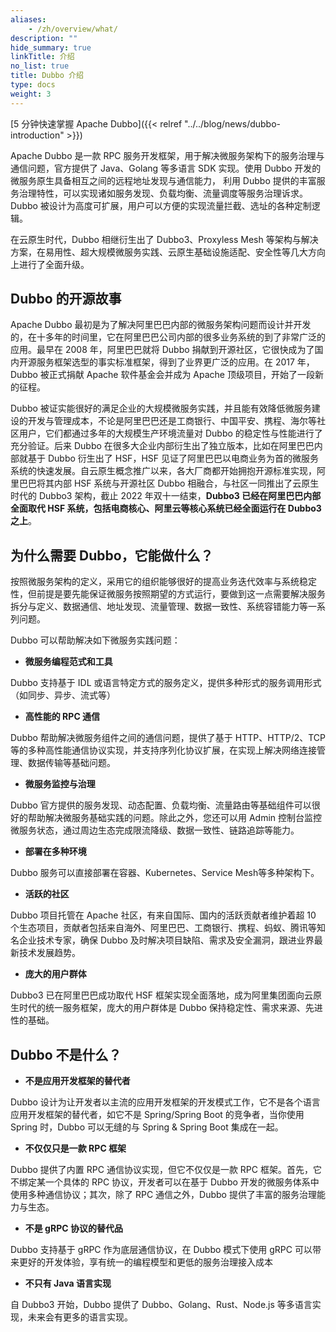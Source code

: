```yaml
---
aliases:
    - /zh/overview/what/
description: ""
hide_summary: true
linkTitle: 介绍
no_list: true
title: Dubbo 介绍
type: docs
weight: 3
---
```



[5 分钟快速掌握 Apache Dubbo]({{< relref "../../blog/news/dubbo-introduction" >}})

Apache Dubbo 是一款 RPC 服务开发框架，用于解决微服务架构下的服务治理与通信问题，官方提供了 Java、Golang 等多语言 SDK 实现。使用 Dubbo 开发的微服务原生具备相互之间的远程地址发现与通信能力，
利用 Dubbo 提供的丰富服务治理特性，可以实现诸如服务发现、负载均衡、流量调度等服务治理诉求。Dubbo 被设计为高度可扩展，用户可以方便的实现流量拦截、选址的各种定制逻辑。

在云原生时代，Dubbo 相继衍生出了 Dubbo3、Proxyless Mesh 等架构与解决方案，在易用性、超大规模微服务实践、云原生基础设施适配、安全性等几大方向上进行了全面升级。

## Dubbo 的开源故事

Apache Dubbo 最初是为了解决阿里巴巴内部的微服务架构问题而设计并开发的，在十多年的时间里，它在阿里巴巴公司内部的很多业务系统的到了非常广泛的应用。最早在 2008 年，阿里巴巴就将 Dubbo 捐献到开源社区，它很快成为了国内开源服务框架选型的事实标准框架，得到了业界更广泛的应用。在 2017 年，Dubbo 被正式捐献 Apache 软件基金会并成为 Apache 顶级项目，开始了一段新的征程。

Dubbo 被证实能很好的满足企业的大规模微服务实践，并且能有效降低微服务建设的开发与管理成本，不论是阿里巴巴还是工商银行、中国平安、携程、海尔等社区用户，它们都通过多年的大规模生产环境流量对 Dubbo 的稳定性与性能进行了充分验证。后来 Dubbo 在很多大企业内部衍生出了独立版本，比如在阿里巴巴内部就基于 Dubbo 衍生出了 HSF，HSF 见证了阿里巴巴以电商业务为首的微服务系统的快速发展。自云原生概念推广以来，各大厂商都开始拥抱开源标准实现，阿里巴巴将其内部 HSF 系统与开源社区 Dubbo 相融合，与社区一同推出了云原生时代的 Dubbo3 架构，截止 2022 年双十一结束，**Dubbo3 已经在阿里巴巴内部全面取代 HSF 系统，包括电商核心、阿里云等核心系统已经全面运行在 Dubbo3 之上**。

## 为什么需要 Dubbo，它能做什么？
按照微服务架构的定义，采用它的组织能够很好的提高业务迭代效率与系统稳定性，但前提是要先能保证微服务按照期望的方式运行，要做到这一点需要解决服务拆分与定义、数据通信、地址发现、流量管理、数据一致性、系统容错能力等一系列问题。

Dubbo 可以帮助解决如下微服务实践问题：

* **微服务编程范式和工具**

Dubbo 支持基于 IDL 或语言特定方式的服务定义，提供多种形式的服务调用形式（如同步、异步、流式等）

* **高性能的 RPC 通信**

Dubbo 帮助解决微服务组件之间的通信问题，提供了基于 HTTP、HTTP/2、TCP 等的多种高性能通信协议实现，并支持序列化协议扩展，在实现上解决网络连接管理、数据传输等基础问题。

* **微服务监控与治理**

Dubbo 官方提供的服务发现、动态配置、负载均衡、流量路由等基础组件可以很好的帮助解决微服务基础实践的问题。除此之外，您还可以用 Admin 控制台监控微服务状态，通过周边生态完成限流降级、数据一致性、链路追踪等能力。

* **部署在多种环境**

Dubbo 服务可以直接部署在容器、Kubernetes、Service Mesh等多种架构下。

* **活跃的社区**

Dubbo 项目托管在 Apache 社区，有来自国际、国内的活跃贡献者维护着超 10 个生态项目，贡献者包括来自海外、阿里巴巴、工商银行、携程、蚂蚁、腾讯等知名企业技术专家，确保 Dubbo 及时解决项目缺陷、需求及安全漏洞，跟进业界最新技术发展趋势。

* **庞大的用户群体**

Dubbo3 已在阿里巴巴成功取代 HSF 框架实现全面落地，成为阿里集团面向云原生时代的统一服务框架，庞大的用户群体是 Dubbo 保持稳定性、需求来源、先进性的基础。

## Dubbo 不是什么？

* **不是应用开发框架的替代者**

Dubbo 设计为让开发者以主流的应用开发框架的开发模式工作，它不是各个语言应用开发框架的替代者，如它不是 Spring/Spring Boot 的竞争者，当你使用 Spring 时，Dubbo 可以无缝的与 Spring & Spring Boot 集成在一起。

* **不仅仅只是一款 RPC 框架**

Dubbo 提供了内置 RPC 通信协议实现，但它不仅仅是一款 RPC 框架。首先，它不绑定某一个具体的 RPC 协议，开发者可以在基于 Dubbo 开发的微服务体系中使用多种通信协议；其次，除了 RPC 通信之外，Dubbo 提供了丰富的服务治理能力与生态。

* **不是 gRPC 协议的替代品**

Dubbo 支持基于 gRPC 作为底层通信协议，在 Dubbo 模式下使用 gRPC 可以带来更好的开发体验，享有统一的编程模型和更低的服务治理接入成本

* **不只有 Java 语言实现**

自 Dubbo3 开始，Dubbo 提供了 Dubbo、Golang、Rust、Node.js 等多语言实现，未来会有更多的语言实现。

